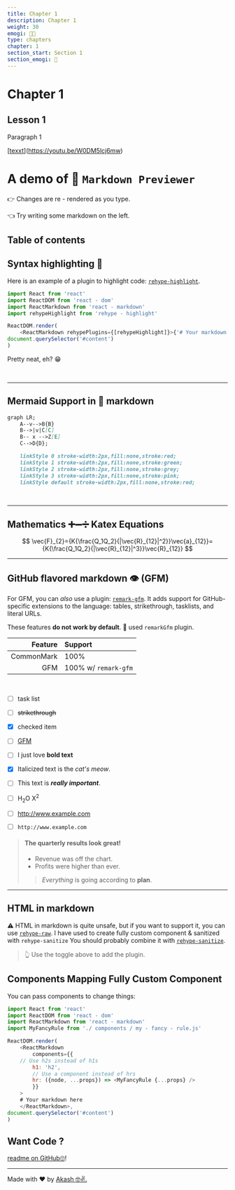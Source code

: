 ```yaml
---
title: Chapter 1
description: Chapter 1
weight: 30
emogi: 😵‍💫
type: chapters
chapter: 1
section_start: Section 1
section_emogi: 🤠
---
```


# Chapter 1

## Lesson 1

Paragraph 1

[[texxt](https://www.youtube-nocookie.com/embed/W0DM5lcj6mw)](https://youtu.be/W0DM5lcj6mw)


# A demo of 🚀 `Markdown Previewer`

👉 Changes are re - rendered as you type.

👈 Try writing some markdown on the left.


## Table of contents 

## Syntax highlighting 💄

Here is an example of a plugin to highlight code: 
[`rehype-highlight`](https://github.com/rehypejs/rehype-highlight).

```js
import React from 'react'
import ReactDOM from 'react - dom'
import ReactMarkdown from 'react - markdown'
import rehypeHighlight from 'rehype - highlight'

ReactDOM.render(
    <ReactMarkdown rehypePlugins={[rehypeHighlight]}>{'# Your markdown here'}</ReactMarkdown>,
document.querySelector('#content')
)
```
Pretty neat, eh? 😁

<br> 

***

## Mermaid Support in 🤖 markdown  

```mmd
graph LR;
    A--v-->B{B}
    B-->|v|C[C]
    B-- x -->Z[E]
    C-->D{D};

    linkStyle 0 stroke-width:2px,fill:none,stroke:red;
    linkStyle 1 stroke-width:2px,fill:none,stroke:green;
    linkStyle 2 stroke-width:2px,fill:none,stroke:grey;
    linkStyle 3 stroke-width:2px,fill:none,stroke:pink;
    linkStyle default stroke-width:2px,fill:none,stroke:red;
``` 
<br>


***

## Mathematics ➕➖➗ Katex Equations 

$$
\vec{F}_{2}={K{\frac{Q_1Q_2}{|\vec{R}_{12}|^2}}\vec{a}_{12}}={K{\frac{Q_1Q_2}{|\vec{R}_{12}|^3}}\vec{R}_{12}}
$$

***

## GitHub flavored markdown 👁️ (GFM)

For GFM, you can *also* use a plugin:
[`remark-gfm`](https://github.com/remarkjs/react-markdown#use).
It adds support for GitHub-specific extensions to the language:
tables, strikethrough, tasklists, and literal URLs.

These features **do not work by default**.
🙌 used `remarkGfm` plugin.

| Feature    | Support              |
| ---------: | :------------------- |
| CommonMark | 100%                 |
| GFM        | 100% w/ `remark-gfm` |

<br>

* [ ] task list
* [ ] ~~strikethrough~~
* [x] checked item
* [ ] [GFM](https://example.com)
* [ ] I just love **bold text**
* [x] Italicized text is the *cat's meow*.
* [ ] This text is ***really important***. 
* [ ] H<sub>2</sub>O  X<sup>2</sup>
* [ ] http://www.example.com
* [ ] `http://www.example.com`


> #### The quarterly results look great!
>
> - Revenue was off the chart.
> - Profits were higher than ever.
>
>>  *Everything* is going according to **plan**.
***




## HTML in markdown

⚠️ HTML in markdown is quite unsafe, but if you want to support it, you can
use [`rehype-raw`](https://github.com/rehypejs/rehype-raw). I have used to create fully custom
component & sanitized with `rehype-sanitize`
You should probably combine it with
[`rehype-sanitize`](https://github.com/rehypejs/rehype-sanitize).

<blockquote>
👆 Use the toggle above to add the plugin.
</blockquote>

## Components Mapping  Fully Custom Component

You can pass components to change things:

```js
import React from 'react'
import ReactDOM from 'react - dom'
import ReactMarkdown from 'react - markdown'
import MyFancyRule from './ components / my - fancy - rule.js'

ReactDOM.render(
    <ReactMarkdown
        components={{
    // Use h2s instead of h1s
        h1: 'h2',
        // Use a component instead of hrs
        hr: ({node, ...props}) => <MyFancyRule {...props} />
        }}
    >
    # Your markdown here
    </ReactMarkdown>,
document.querySelector('#content')
)
```

## Want Code ?

[readme on GitHub🙄](https://github.com/akash-aman/markdown_previewer)!

***

Made with ❤️ by [Akash 🤓✌️.](https://github.com/akash-aman)
